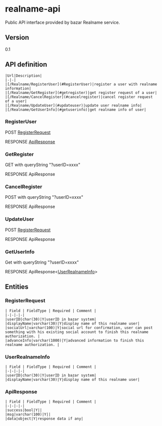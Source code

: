 # realname-api

Public API interface provided by bazar Realname service.

## Version

0.1

## API definition

    |Url|Description|
    |-|-|
    |[/Realname/RegisterUser](#RegisterUser)|register a user with realname information|
    |[/Realname/GetRegister](#getregister)|get register request of a user|
    |[/Realname/CancelRegister](#cancelregister)|cancel register request of a user|
    |[/Realname/UpdateUser](#updateuser)|update user realname info|
    |[/Realname/GetUserInfo](#getuserinfo)|get realname info of user|

### RegisterUser

POST [RegisterRequest](#registerrequest)

RESPONSE [ApiResponse](#apiresponse)

### GetRegister

GET with queryString "?userID=xxxx"

RESPONSE ApiResponse

### CancelRegister

POST with queryString "?userID=xxxx"

RESPONSE ApiResponse

### UpdateUser

POST [RegisterRequest](#registerrequest)

RESPONSE ApiResponse

### GetUserInfo

Get with queryString "?userID=xxxx"

RESPONSE ApiResponse<[UserRealnameInfo](#userrealnameinfo)>

## Entities

### RegisterRequest

    | Field | FieldType | Required | Comment |
    |-|-|-|-|
    |userID|char(30)|Y|userID in bazar system|
    |displayName|varchar(30)|Y|display name of this realname user|
    |socialUrl|varchar(100)|Y|social url for confirmation, user can post something with his existing social account to finish this realname authorization. |
    |advanceInfo|varchar(1000)|Y|advanced information to finish this realname authorization. |

### UserRealnameInfo

    | Field | FieldType | Required | Comment |
    |-|-|-|-|
    |userID|char(30)|Y|userID in bazar system|
    |displayName|varchar(30)|Y|display name of this realname user|

### ApiResponse

    | Field | FieldType | Required | Comment |
    |-|-|-|-|
    |success|bool|Y||
    |msg|varchar(100)|Y||
    |data|object|Y|response data if any|
